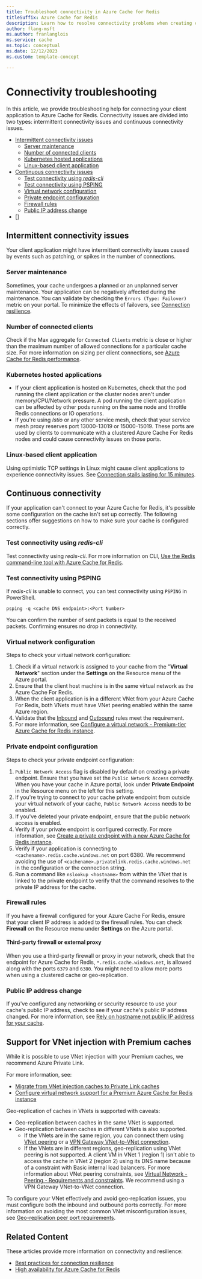 ```yaml
---
title: Troubleshoot connectivity in Azure Cache for Redis
titleSuffix: Azure Cache for Redis
description: Learn how to resolve connectivity problems when creating clients with Azure Cache for Redis.
author: flang-msft
ms.author: franlanglois
ms.service: cache
ms.topic: conceptual 
ms.date: 12/12/2023
ms.custom: template-concept

---
```


# Connectivity troubleshooting

In this article, we provide troubleshooting help for connecting your client application to Azure Cache for Redis. Connectivity issues are divided into two types: intermittent connectivity issues and continuous connectivity issues.

- [Intermittent connectivity issues](#intermittent-connectivity-issues)
  - [Server maintenance](#server-maintenance)
  - [Number of connected clients](#number-of-connected-clients)
  - [Kubernetes hosted applications](#kubernetes-hosted-applications)
  - [Linux-based client application](#linux-based-client-application)
- [Continuous connectivity issues](#continuous-connectivity)
  - [Test connectivity using _redis-cli_](#test-connectivity-using-redis-cli)
  - [Test connectivity using PSPING](#test-connectivity-using-psping)
  - [Virtual network configuration](#virtual-network-configuration)
  - [Private endpoint configuration](#private-endpoint-configuration)
  - [Firewall rules](#third-party-firewall-or-external-proxy)
  - [Public IP address change](#public-ip-address-change)
- []

## Intermittent connectivity issues

Your client application might have intermittent connectivity issues caused by events such as patching, or spikes in the number of connections.

### Server maintenance

Sometimes, your cache undergoes a planned or an unplanned server maintenance. Your application can be negatively affected during the maintenance. You can validate by checking the `Errors (Type: Failover)` metric on your portal. To minimize the effects of failovers, see [Connection resilience](cache-best-practices-connection.md#connection-resilience).

### Number of connected clients

Check if the Max aggregate for `Connected Clients` metric is close or higher than the maximum number of allowed connections for a particular cache size. For more information on sizing per client connections, see [Azure Cache for Redis performance](https://azure.microsoft.com/pricing/details/cache/).

### Kubernetes hosted applications

- If your client application is hosted on Kubernetes, check that the pod running the client application or the cluster nodes aren't under memory/CPU/Network pressure. A pod running the client application can be affected by other pods running on the same node and throttle Redis connections or IO operations.
- If you're using _Istio_ or any other service mesh, check that your service mesh proxy reserves port 13000-13019 or 15000-15019. These ports are used by clients to communicate with a clustered Azure Cache For Redis nodes and could cause connectivity issues on those ports.

### Linux-based client application

Using optimistic TCP settings in Linux might cause client applications to experience connectivity issues. See [Connection stalls lasting for 15 minutes](https://github.com/StackExchange/StackExchange.Redis/issues/1848#issuecomment-913064646).

## Continuous connectivity

If your application can't connect to your Azure Cache for Redis, it's possible some configuration on the cache isn't set up correctly. The following sections offer suggestions on how to make sure your cache is configured correctly.

### Test connectivity using _redis-cli_

Test connectivity using _redis-cli_. For more information on CLI, [Use the Redis command-line tool with Azure Cache for Redis](cache-how-to-redis-cli-tool.md).

### Test connectivity using PSPING

If _redis-cli_ is unable to connect, you can test connectivity using `PSPING` in PowerShell.

```azurepowershell-interactive
psping -q <cache DNS endpoint>:<Port Number>
```

You can confirm the number of sent packets is equal to the received packets. Confirming ensures no drop in connectivity.

### Virtual network configuration

Steps to check your virtual network configuration:

1. Check if a virtual network is assigned to your cache from the "**Virtual Network**" section under the **Settings** on the Resource menu of the Azure portal.
1. Ensure that the client host machine is in the same virtual network as the Azure Cache For Redis.
1. When the client application is in a different VNet from your Azure Cache For Redis, both VNets must have VNet peering enabled within the same Azure region.
1. Validate that the [Inbound](cache-how-to-premium-vnet.md#inbound-port-requirements) and [Outbound](cache-how-to-premium-vnet.md#outbound-port-requirements) rules meet the requirement.
1. For more information, see [Configure a virtual network - Premium-tier Azure Cache for Redis instance](cache-how-to-premium-vnet.md#how-can-i-verify-that-my-cache-is-working-in-a-virtual-network).

### Private endpoint configuration

Steps to check your private endpoint configuration:

1. `Public Network Access` flag is disabled by default on creating a private endpoint. Ensure that you have set the `Public Network Access` correctly. When you have your cache in Azure portal, look under **Private Endpoint** in the Resource menu on the left for this setting.
1. If you're trying to connect to your cache private endpoint from outside your virtual network of your cache, `Public Network Access` needs to be enabled.
1. If you've deleted your private endpoint, ensure that the public network access is enabled.
1. Verify if your private endpoint is configured correctly. For more information, see [Create a private endpoint with a new Azure Cache for Redis instance](cache-private-link.md#create-a-private-endpoint-with-a-new-azure-cache-for-redis-instance).
1. Verify if your application is connecting to `<cachename>.redis.cache.windows.net` on port 6380. We recommend avoiding the use of `<cachename>.privatelink.redis.cache.windows.net` in the configuration or the connection string.
1. Run a command like `nslookup <hostname>` from within the VNet that is linked to the private endpoint to verify that the command resolves to the private IP address for the cache.
  
### Firewall rules

If you have a firewall configured for your Azure Cache For Redis, ensure that your client IP address is added to the firewall rules. You can check **Firewall** on the Resource menu under **Settings** on the Azure portal.

#### Third-party firewall or external proxy

When you use a third-party firewall or proxy in your network, check that the endpoint for Azure Cache for Redis, `*.redis.cache.windows.net`, is allowed along with the ports `6379` and `6380`. You might need to allow more ports when using a clustered cache or geo-replication.

### Public IP address change

If you've configured any networking or security resource to use your cache's public IP address, check to see if your cache's public IP address changed. For more information, see [Rely on hostname not public IP address for your cache](cache-best-practices-development.md#rely-on-hostname-not-public-ip-address).

## Support for VNet injection with Premium caches

While it is possible to use VNet injection with your Premium caches, we recommend Azure Private Link.

For more information, see:

- [Migrate from VNet injection caches to Private Link caches](cache-vnet-migration.md)
- [Configure virtual network support for a Premium Azure Cache for Redis instance](cache-how-to-premium-vnet.md)

Geo-replication of caches in VNets is supported with caveats:

- Geo-replication between caches in the same VNet is supported.
- Geo-replication between caches in different VNets is also supported.
  - If the VNets are in the same region, you can connect them using [VNet peering](../virtual-network/virtual-network-peering-overview.md) or a [VPN Gateway VNet-to-VNet connection](../vpn-gateway/vpn-gateway-howto-vnet-vnet-resource-manager-portal.md).
  - If the VNets are in different regions, geo-replication using VNet peering is not supported. A client VM in VNet 1 (region 1) isn't able to access the cache in VNet 2 (region 2) using its DNS name because of a constraint with Basic internal load balancers. For more information about VNet peering constraints, see [Virtual Network - Peering - Requirements and constraints](../virtual-network/virtual-network-manage-peering.md#requirements-and-constraints). We recommend using a VPN Gateway VNet-to-VNet connection.

To configure your VNet effectively and avoid geo-replication issues, you must configure both the inbound and outbound ports correctly. For more information on avoiding the most common VNet misconfiguration issues, see [Geo-replication peer port requirements](cache-how-to-premium-vnet.md#geo-replication-peer-port-requirements).

## Related Content

These articles provide more information on connectivity and resilience:

- [Best practices for connection resilience](cache-best-practices-connection.md)
- [High availability for Azure Cache for Redis](cache-high-availability.md)
